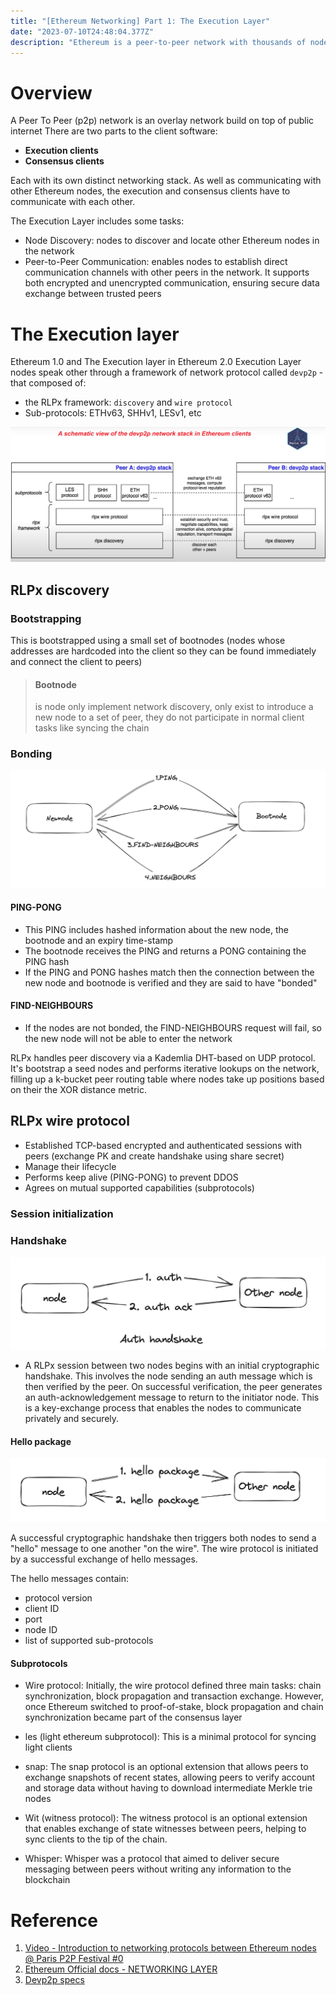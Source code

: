 ```yaml
---
title: "[Ethereum Networking] Part 1: The Execution Layer"
date: "2023-07-10T24:48:04.377Z"
description: "Ethereum is a peer-to-peer network with thousands of nodes that must be able to communicate with one another using standardized protocols. The networking layer is the stack of protocols that allow those nodes to find each other and exchange information."
---
```


# Overview
A Peer To Peer (p2p) network is an overlay network build on top of public internet
There are two parts to the client software:

- <strong>Execution clients</strong> 
- <strong>Consensus clients</strong>

Each with its own distinct networking stack. As well as communicating with other Ethereum nodes, the execution and consensus clients have to communicate with each other.

The Execution Layer includes some tasks:
- Node Discovery: nodes to discover and locate other Ethereum nodes in the network
- Peer-to-Peer Communication: enables nodes to establish direct communication channels with other peers in the network. It supports both encrypted and unencrypted communication, ensuring secure data exchange between trusted peers

# The Execution layer

Ethereum 1.0 and The Execution layer in Ethereum 2.0 Execution Layer nodes speak other through a framework of network protocol called `devp2p` - that composed of:
- the RLPx framework: `discovery` and `wire protocol`
- Sub-protocols: ETHv63, SHHv1, LESv1, etc

![devp2p](./figures/devp2p.png)

## RLPx discovery

### Bootstrapping
This is bootstrapped using a small set of bootnodes (nodes whose addresses are hardcoded into the client so they can be found immediately and connect the client to peers)

> #### Bootnode
> is node only implement network discovery, only exist to introduce a new node to a set of peer, they do not participate in normal client tasks like syncing the chain

### Bonding 

![discovery](./figures/discovery.png)

#### PING-PONG
- This PING includes hashed information about the new node, the bootnode and an expiry time-stamp
- The bootnode receives the PING and returns a PONG containing the PING hash
- If the PING and PONG hashes match then the connection between the new node and bootnode is verified and they are said to have "bonded"

#### FIND-NEIGHBOURS
-  If the nodes are not bonded, the FIND-NEIGHBOURS request will fail, so the new node will not be able to enter the network

RLPx handles peer discovery via a Kademlia DHT-based on UDP protocol. It's bootstrap a seed nodes and performs iterative lookups on the network, filling up a k-bucket peer routing table where nodes take up positions based on their the XOR distance metric.

## RLPx wire protocol

- Established TCP-based encrypted and authenticated sessions with peers (exchange PK and create handshake using share secret)
- Manage their lifecycle
- Performs keep alive (PING-PONG) to prevent DDOS
- Agrees on mutual supported capabilities (subprotocols)

### Session initialization

### Handshake
![ack-handshake](./figures/ack.png)

- A RLPx session between two nodes begins with an initial cryptographic handshake. This involves the node sending an auth message which is then verified by the peer. On successful verification, the peer generates an auth-acknowledgement message to return to the initiator node. This is a key-exchange process that enables the nodes to communicate privately and securely.

#### Hello package
![hello-package](./figures/hello-package.png)

A successful cryptographic handshake then triggers both nodes to send a "hello" message to one another "on the wire". The wire protocol is initiated by a successful exchange of hello messages.

The hello messages contain:

- protocol version
- client ID
- port
- node ID
- list of supported sub-protocols

#### Subprotocols

- Wire protocol: Initially, the wire protocol defined three main tasks: chain synchronization, block propagation and transaction exchange. However, once Ethereum switched to proof-of-stake, block propagation and chain synchronization became part of the consensus layer

- les (light ethereum subprotocol): This is a minimal protocol for syncing light clients

- snap: The snap protocol is an optional extension that allows peers to exchange snapshots of recent states, allowing peers to verify account and storage data without having to download intermediate Merkle trie nodes

- Wit (witness protocol): The witness protocol is an optional extension that enables exchange of state witnesses between peers, helping to sync clients to the tip of the chain.

- Whisper: Whisper was a protocol that aimed to deliver secure messaging between peers without writing any information to the blockchain

# Reference

1. [Video - Introduction to networking protocols between Ethereum nodes @ Paris P2P Festival #0](https://www.youtube.com/watch?v=Bwtjvmjtyjg)
2. [Ethereum Official docs - NETWORKING LAYER](https://ethereum.org/en/developers/docs/networking-layer)
3. [Devp2p specs](https://github.com/ethereum/devp2p/tree/master)